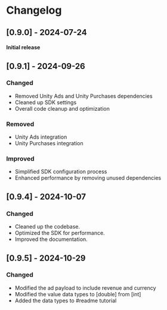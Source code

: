 # Changelog

## [0.9.0] - 2024-07-24

#### Initial release

## [0.9.1] - 2024-09-26

### Changed

- Removed Unity Ads and Unity Purchases dependencies
- Cleaned up SDK settings
- Overall code cleanup and optimization

### Removed

- Unity Ads integration
- Unity Purchases integration

### Improved

- Simplified SDK configuration process
- Enhanced performance by removing unused dependencies

## [0.9.4] - 2024-10-07

### Changed

- Cleaned up the codebase.
- Optimized the SDK for performance.
- Improved the documentation.

## [0.9.5] - 2024-10-29

### Changed

- Modified the ad payload to include revenue and currency
- Modified the value data types to [double] from [int]
- Added the data types to #readme tutorial
